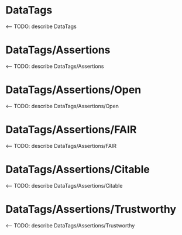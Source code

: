 # DataTags
<-- TODO: describe DataTags

# DataTags/Assertions
<-- TODO: describe DataTags/Assertions

# DataTags/Assertions/Open
<-- TODO: describe DataTags/Assertions/Open

# DataTags/Assertions/FAIR
<-- TODO: describe DataTags/Assertions/FAIR

# DataTags/Assertions/Citable
<-- TODO: describe DataTags/Assertions/Citable

# DataTags/Assertions/Trustworthy
<-- TODO: describe DataTags/Assertions/Trustworthy

